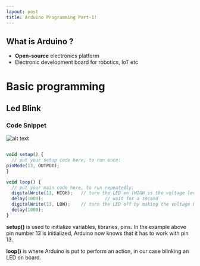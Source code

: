 ```yaml
---
layout: post
title: Arduino Programming Part-1!
---
```


## What is Arduino ?

* **Open-source** electronics platform 
* Electronic development board for robotics, IoT etc



# Basic programming

## Led Blink

### Code Snippet
![alt text](https://github.com/bhayana91/bhayana91.github.io/tree/master/images/20161114_121719.gif "Arduino LED Blink")
```javascript

void setup() {
  // put your setup code here, to run once:
pinMode(13, OUTPUT);
}

void loop() {
  // put your main code here, to run repeatedly:
  digitalWrite(13, HIGH);   // turn the LED on (HIGH is the voltage level)
  delay(1000);                       // wait for a second
  digitalWrite(13, LOW);    // turn the LED off by making the voltage LOW
  delay(1000);    
}
```


**setup()** is used to initialize variables, libraries, pins. In the example above pin number 13 is initialized, Arduino now knows that it has to work with pin 13.


**loop()** is where Arduino is put to perform an action, in our case blinking an LED on board.
